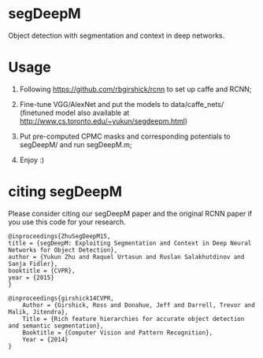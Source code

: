 # segDeepM
Object detection with segmentation and context in deep networks.

# Usage

1. Following https://github.com/rbgirshick/rcnn to set up caffe and RCNN;

2. Fine-tune VGG/AlexNet and put the models to data/caffe_nets/ (finetuned model also available at http://www.cs.toronto.edu/~yukun/segdeepm.html)

3. Put pre-computed CPMC masks and corresponding potentials to segDeepM/ and run segDeepM.m;

4. Enjoy :)

# citing segDeepM

Please consider citing our segDeepM paper and the original RCNN paper if you use this code for your research. 

    @inproceedings{ZhuSegDeepM15,
    title = {segDeepM: Exploiting Segmentation and Context in Deep Neural Networks for Object Detection},
    author = {Yukun Zhu and Raquel Urtasun and Ruslan Salakhutdinov and Sanja Fidler},
    booktitle = {CVPR},
    year = {2015}
    }

    @inproceedings{girshick14CVPR,
        Author = {Girshick, Ross and Donahue, Jeff and Darrell, Trevor and Malik, Jitendra},
        Title = {Rich feature hierarchies for accurate object detection and semantic segmentation},
        Booktitle = {Computer Vision and Pattern Recognition},
        Year = {2014}
    }

